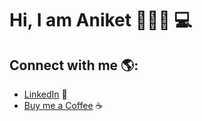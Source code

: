 # Hi, I am Aniket 👋👨‍💻 💻

## Connect with me 🌎:
- <a href="https://www.linkedin.com/in/aniketsoni/">LinkedIn</a> 💼
- <a href="https://paypal.me/AniketSoni">Buy me a Coffee</a> ☕
<!--
**aniketsoni1/aniketsoni1** is a ✨ _special_ ✨ repository because its `README.md` (this file) appears on your GitHub profile.

Here are some ideas to get you started:

- 🔭 I’m currently working on ...
- 🌱 I’m currently learning ...
- 👯 I’m looking to collaborate on ...
- 🤔 I’m looking for help with ...
- 💬 Ask me about ...
- 📫 How to reach me: ...
- 😄 Pronouns: ...
- ⚡ Fun fact: ...
-->
